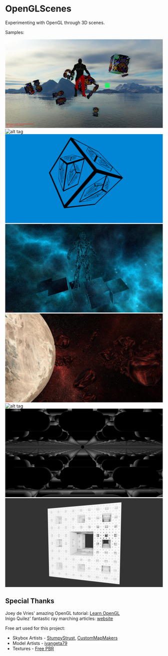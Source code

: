 # OpenGLScenes
Experimenting with OpenGL through 3D scenes.
 
Samples:

![alt tag](https://raw.githubusercontent.com/Lucodivo/LearnOpenGL/master/samples/NessCubeScene.png)
![alt tag](https://raw.githubusercontent.com/Lucodivo/LearnOpenGL/master/samples/NessCubesEmbossed.png)
![alt tag](https://raw.githubusercontent.com/Lucodivo/LearnOpenGL/master/samples/InfiniteCube.png)
![alt tag](https://raw.githubusercontent.com/Lucodivo/LearnOpenGL/master/samples/ReflectExplode.png)
![alt tag](https://raw.githubusercontent.com/Lucodivo/LearnOpenGL/master/samples/Space.png)
![alt tag](https://raw.githubusercontent.com/Lucodivo/LearnOpenGL/master/samples/NormalParallaxFloorScene.png)
![alt tag](https://raw.githubusercontent.com/Lucodivo/LearnOpenGL/master/samples/InfiniteCapsulesScene.png)
![alt tag](https://raw.githubusercontent.com/Lucodivo/LearnOpenGL/master/samples/MengerSpongeScene.png)

## Special Thanks

Joey de Vries' amazing OpenGL tutorial: [Learn OpenGL](https://learnopengl.com/)<br/>
Inigo Quilez' fantastic ray marching articles: [website](https://www.iquilezles.org/)<br/>

Free art used for this project:<br/>
* Skybox Artists - [StumpyStrust](https://opengameart.org/users/stumpystrust), [CustomMapMakers](http://www.custommapmakers.org/skyboxes.php)<br/>
* Model Artists - [ivangeta79](https://sketchfab.com/ivangeta79)
* Textures - [Free PBR](https://freepbr.com/)